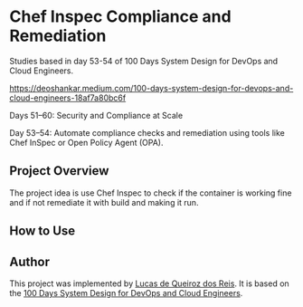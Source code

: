 # Chef Inspec Compliance and Remediation

Studies based in day 53-54 of 100 Days System Design for DevOps and Cloud Engineers.

https://deoshankar.medium.com/100-days-system-design-for-devops-and-cloud-engineers-18af7a80bc6f

Days 51–60: Security and Compliance at Scale

Day 53–54: Automate compliance checks and remediation using tools like Chef InSpec or Open Policy Agent (OPA).

## Project Overview

The project idea is use Chef Inspec to check if the container is working fine and if not remediate it with build and making it run.

## How to Use


## Author
This project was implemented by [Lucas de Queiroz dos Reis][2]. It is based on the [100 Days System Design for DevOps and Cloud Engineers][1].

[1]: https://deoshankar.medium.com/100-days-system-design-for-devops-and-cloud-engineers-18af7a80bc6f "Medium - Deo Shankar 100 Days"
[2]: https://www.linkedin.com/in/lucas-de-queiroz/ "LinkedIn - Lucas de Queiroz"